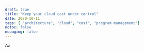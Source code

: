 ```yaml
---
draft: true
title: "Keep your cloud cost under control"
date: 2020-10-11
tags: [ "architecture", "cloud", "cost", "program management"]
notoc: false
nopaging: false
---
```


Aa